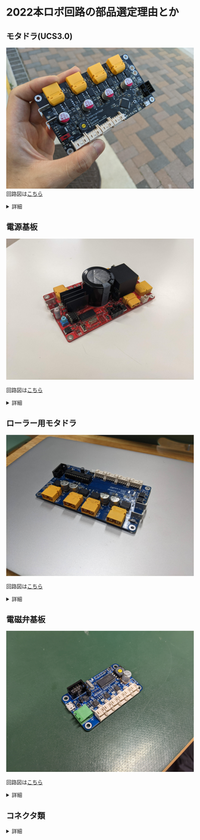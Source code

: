 # 2022本ロボ回路の部品選定理由とか  

## モタドラ(UCS3.0)  

![UCS3.0](images/PXL_20220525_080546699%20(1).jpg)  
回路図は[こちら](schematic/ucs3.pdf)  

<details><summary> 詳細
</summary><div>  

### マイコン  

STM32F446RE

#### 選定理由  

4つエンコーダー読めるし結構早いので。
あと初代UCSのころから446は(nucleoだけど)使っていたのでノウハウがあった。

#### 反省点  

半導体不足で入手性がｳﾝﾁ。素直にSTMのユニバーシティプログラムに入りましょう

### MOSFET  

[SQJQ906EL](data_sheet/SQJQ906EL.pdf)というつよつよデュアルMOSFET(40V160A)を使用  
![FET_data](images/sqjq906.png)

#### 選定理由  

小さくて強い。これに限る。
というか160Aも流せるFETですら珍しいのにデュアルとかw。頭悪くないか。
値段は購入当時300円ぐらい。
あ、**MOSFETは電源電圧の二倍以上の耐圧の物を選びましょう**。~~いつか解説書く~~

#### 反省点  

小さすぎて熱がヤバい(ヤバい)。半導体不足でもう買えない。ON抵抗が大きめ(それでも4mΩだけど)が熱問題に拍車を掛けている。  
あとこれは基板設計の問題だけど絶望的に交換しづらい。  
フットプリントが特殊なので替えがないのがとってもつらい。

### ゲートドライバ  

[DGD0506A](data_sheet/DGD0506A.pdf)  
![gate_driver](images/DGD0506A.png)  

#### 選定理由  

圧倒的に安く(80円とか)、1.5A/2.0Aというそこそこな大出力、小さいパッケージ、そして**ブートストラップダイオードが内蔵**されているという理想的なゲトドラだったから。  

#### 反省点  

特になし。  
しいて言うならはんだ付けがちょっと難しい。  
あとデッドタイム調整抵抗に100kΩを使ってたけど多分デカすぎるので47kΩあたりに付け替えたい

### ゲート抵抗  

1/4W 22Ωのやつ  

#### 選定理由  

~~雰囲気。~~
というか100kHz超えるような回路でないなら18~47Ωのあたりの適当なやつを選んでおけば動く。  
あと1/10Wとかの一般的な1608抵抗だと燃えるので1/4品を使用  

#### 反省点  

流石に選定理由がひどすぎる。まあ動いてたからいいけど。  

### ブートストラップキャパシタ  

4.7uFの2012サイズのやつ  

#### 選定理由  

~~こいつも雰囲気。~~ というか本当はもうちょっと小さくてもいいはずだけどセラコンを使う以上[DCバイアス特性](Capasitor_DC_bias.md)とかで容量が減るので大きめのやつにした。  

#### 反省点  
特になし  

### ゲート電源  

前期型：12Vの3端子レギュレータ(7812)  
後期型：9Vの3端子レギュレータ(7809)  

#### 選定理由  

もともと12V品を使っていたが、5Vレギュレータへの負荷が大きくなり過ぎた(マイコン用電源生成用の5Vレギュはゲート電源の余りから引いてる)ので、急遽9V品に変更。  
一応1.5A品を使用しているが、もっと小さくても行けるはず  

#### 反省点  
特になし。  

### マイコン電源  
3.3Vレギュレータ([NJM2845](https://akizukidenshi.com/catalog/g/gI-11299/))  
5Vレギュレータ(バッテリー側から生成する用)([SPX3819M5-L-5-0/TR](data_sheet/spx3819.pdf)  

#### 選定理由  


3.3Vのやつは在庫が余ってたので  
5Vのやつは小さめでそこそこ電流取れるの無いかなーと思って探してたら見つけた  


#### 反省点  

3.3Vの方は特になし  
5Vの方は明らかに選定ミス。というかこのパッケージで1.4W((12V-5V)*0.2mA)消費させるという考えが頭悪すぎた。熱設計ちゃんと考えようか…。まあバッテリーから給電することは無かったのでギリセーフということで  

### CANトランシーバ  

[MAX3059](data_sheet/MAX3058-MAX3059-1512631.pdf)  

#### 選定理由  

なんとなく。たしか買った当時一番安かった。  
あと1Mbpsに対応してるやつってことで。

#### 反省点  

アーッ、半導体不足の音ォー！  

### バッテリーラインのツェナーダイオード  

詳細忘れた()。たしか39V5Wぐらいのやつ  

#### 選定理由  

モーターの回生電力が思いのほか大きく、モーターを急停止させたときにMOSFETが爆ぜる危険性があったため。  
ギリギリ40Vに達しないものを使用。  
TVSじゃないのは…なんでだっけ。というか後期型はTVSダイオードに置き換えた  

#### 反省点  

特になし。というか乗せといてマジでよかった。(実験中に回生電力で電源電圧が39Vぴったりに張り付く事故があった。無かったらFETが全部飛んでた)

### USB-シリアル変換IC  

[CH340E](https://akizukidenshi.com/catalog/g/gI-13543/)  
F446なら直接USB出せるじゃんというツッコミはNG。配線的にUSBのピンを持ってくるのが無理ゲーだったんや…。

#### 選定理由  

とにかく安い。そして小さい。ツメツメ設計するときに最適  

#### 反省点  

特になし。ただピンの名前がクソ過ぎて、のちにローラー用モタドラで痛い目を見るのであった。  

### コンデンサ  

前期型[35V270uFのアルミポリマー](https://www.digikey.jp/ja/products/detail/kemet/A768MS277M1GLAS022/13420068)
後期型[35V330uFのアルミ電解](https://akizukidenshi.com/catalog/g/gP-04648/)  

#### 選定理由  

アルミポリマコンデンサはESRが低くモタドラ向きなので採用した。ただ在庫が無くなったので入手性の良いアルミ電解に途中で変更した。  
あと電源基板にデカいコンデンサが乗ることを前提に設計しているので割と小さめの容量  

#### 反省点  
特になし。ただ初期のころは表面実装電解コンデンサに慣れておらず、結構西永にもがれた。
</div></details>

## 電源基板  

![power](images/PXL_20220613_092530981.jpg)  

回路図は[こちら](schematic/power3.pdf)  

<details><summary> 詳細  
</summary><div>  

### マイコン  

[dsPIC30F4012](data_sheet/70046B_JP(dspic30f).pdf)  

#### 選定理由  

部室に大量にあって、CANが使えたから。  
あと5Vマイコンなので設計が色々楽。ノイズ耐性も強いし。  

#### 反省点  
特になし。しいて言うなら消費電力がデカい(120mAとか喰う)。  

### リレー  
詳細忘れちった。[たぶんこれ](https://amazon.co.jp/dp/B076J9R6D2)  
12V100Aのやつ  

#### 選定理由  
某松浦君が校内ロボコンで735 3つをストールさせたいなどと宣っていたのでつよいのにした。

#### 反省点  
フットプリントが微妙に間違っていたので足をやすりで削るひつようがあった。というか足が長いので、そこも鋸で切っている。  

### ｸｿﾃﾞｶ電解コンデンサ  
[50V10000uF](https://akizukidenshi.com/catalog/g/gP-16232/)  

#### 選定理由  
なるべく背の低くて大容量の物を選んだ。  
モーターの始動電流と回生電力に耐えるために大きめの物を使っている  

### ハイサイドスイッチ  

[つよめのPch-MOSFET](https://akizukidenshi.com/catalog/g/gI-09041/)  

#### 選定理由  

なんかつよそうだったから

#### 反省点  

特になし。というかそもそもハイサイドスイッチで系統切る必要なかった説ある。

### 放電用MOSFET(IGBT)  

[秋月のつよいIGBT](https://akizukidenshi.com/catalog/g/gI-07237/)  

#### 選定理由  
許容消費電力が大きく、手元に在庫があった(コイルガン用)から。  

#### 反省点  
特になし。しいて言うなら大きいので設計がめんどかった。  

### CANトランシーバ  
[MCP2551](data_sheet/20001667G(MCP2551).pdf)  

#### 選定理由  

MAX3059(UCSで使ってるやつ)の在庫が無かったから。  
割と一般的なICで使用例もたくさんあったので  

#### 反省点  

特になし。というか最初っからこっち使えば良かったくね。

</div></details>

## ローラー用モタドラ  

![roller_md](images/PXL_20220804_065907958.jpg)  

回路図は[こちら](schematic/rolle_md.pdf)  

<details><summary> 詳細  
</summary><div>  

### マイコン  

[PIC32MX120F032](https://akizukidenshi.com/catalog/g/gI-05850/)  

#### 選定理由  

てるさんに推されたから。
![terusan_pic](images/teru_pic32.png)  

#### 反省点  

特になし。PIC大好き♡♡  

### MOSFET  

[SUM70060E](data_sheet/sum70060e.pdf)  
100V130Aのつよい子  

#### 選定理由  

部室に落ちてたから  
というか多分これは深津さんが昔モタドラを作ろうとしたときのやつだと思う。  

#### 反省点  
特になし。まあ山田の機構が壊れて一回燃えたけどそれはノーカン。  

### ゲートドライバ  

[MIC4604](data_sheet/20005852A(mic4604).pdf)  

#### 選定理由  

部室に落ちてたから  
というかこれも多分深津さんのやつ。  
ちなみにデュアルローサイドドライバとして使ってる  
![dual](images/dual_low.png)  

#### 反省点  
特になし  

### フライホイールダイオ―ド  

品番わからない…

#### 選定理由  
部室に落ちてたから(n回目)  
たしか20Aぐらい流せるショットキーバリアダイオードだった気がする  

#### 反省点  
特になし。

### USB-シリアル変換  

UCSと同じなので割愛

…この画像を見て(主にピン名)一緒に泣いてくれる人がいたら、その人は結構回路に詳しい人だと思う  
![pin_name](images/ch340.png)  

</div></details>

## 電磁弁基板  

![air_valve](images/PXL_20220719_083159356.jpg)  

回路図は[こちら](schematic/air_valve.pdf)  

<details><summary> 詳細  
</summary><div>  

### マイコン  

[dsPIC30F4012](data_sheet/70046B_JP(dspic30f).pdf)  
電源基板と同じ  

### CANトランシーバ  

[MCP2551](data_sheet/20001667G(MCP2551).pdf)  
電源基板と同じ  

### MOSFET  
[NDS9936](https://akizukidenshi.com/catalog/g/gI-16757/)  
デュアルFET

#### 選定理由  
安くて小さくて電流流せてデュアルだったから

#### 反省点  

特になし。

### USB-シリアル変換  

UCSと同じなので割愛

### フライホイールダイオ―ド  

[SB34AFC](data_sheet/SB32AFC_SERIES.pdf)  

#### 選定理由  
ちょうどよさげなショットキーだったから
ちなみにフライホイールダイオードの選定はパルス電流耐量を見て選定しても良い(一瞬しか電流は流れないので)。もちろん時と場合によるよ。

#### 反省点  

特になし  

</div></details>

## コネクタ類  

<details><summary> 詳細  
</summary><div>  

### CAN用MILコネクタ  

[6ピンMILコネクタ](https://eleshop.jp/shop/g/g79J413/)  

#### 選定理由  
小型で6線あるのは普通に便利だったから。
あとバス配線できるので(規格上OKかは謎)CANに最適だと思った。
![mil6](images/PXL_20220713_090144357.jpg)  
あと圧着がとても楽(万力で挟むだけ)  

#### 反省点  

CANバスごとに接続される機器数や距離が異なるので、バスごとに専用ケーブルを作る必要があるのでめんどくさい。

### ユーロブロック  

[秋月で購入](https://akizukidenshi.com/catalog/g/gP-11596/)
ステッピングモタドラ周りの配線に使用  

#### 選定理由  
ターミナルブロックは毎回ねじを締めないといけなくてクソなのでどうにかしたかった。
また電源バス配線を形成することもできる
![power_bus](images/PXL_20221009_032452493.PORTRAIT.jpg)  

#### 反省点  

なんか秋月のユーロブロックは線が抜けやすい気がする。  
あとL6470の穴が小さかったのでそれに合わせて足をやすりで削って細くする必要があった。  

</div></details>